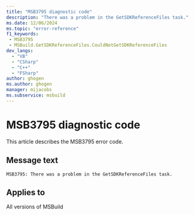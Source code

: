 ```yaml
---
title: "MSB3795 diagnostic code"
description: "There was a problem in the GetSDKReferenceFiles task."
ms.date: 12/06/2024
ms.topic: "error-reference"
f1_keywords:
 - MSB3795
 - MSBuild.GetSDKReferenceFiles.CouldNotGetSDKReferenceFiles
dev_langs:
  - "VB"
  - "CSharp"
  - "C++"
  - "FSharp"
author: ghogen
ms.author: ghogen
manager: mijacobs
ms.subservice: msbuild
---
```


# MSB3795 diagnostic code

<!-- :::ErrorDefinitionDescription::: -->
<!-- :::editable-content name="introDescription"::: -->
This article describes the MSB3795 error code.
<!-- :::editable-content-end::: -->

## Message text

`MSB3795: There was a problem in the GetSDKReferenceFiles task.`

<!-- :::editable-content name="postOutputDescription"::: -->
<!--
{StrBegin="MSB3795: "}
-->
<!-- :::editable-content-end::: -->
<!-- :::ErrorDefinitionDescription-end::: -->

## Applies to

All versions of MSBuild
